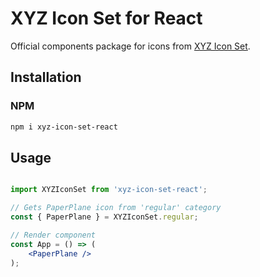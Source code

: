 # XYZ Icon Set for React

Official components package for icons from [XYZ Icon Set](https://github.com/bartaxyz/xyz-icon-set).

## Installation

### NPM

```bash
npm i xyz-icon-set-react
```

## Usage

```jsx

import XYZIconSet from 'xyz-icon-set-react';

// Gets PaperPlane icon from 'regular' category
const { PaperPlane } = XYZIconSet.regular;

// Render component
const App = () => (
    <PaperPlane />
);

```
